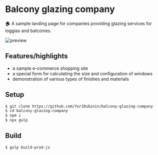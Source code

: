 # Balcony glazing company

🏠 A sample landing page for companies providing glazing services for loggias and balconies.

![preview](src/assets/img/for_readme/preview.jpg.jpg)

## Features/highlights

-   a sample e-commerce shopping site
-   a special form for calculating the size and configuration of windows
-   demonstration of various types of finishes and materials

## Setup

```bash
$ git clone https://github.com/YuriDubinin/balcony-glazing-company
$ cd balcony-glazing-company
$ npm i
$ npx gulp
```

## Build

```bash
$ gulp build-prod-js
```
